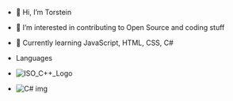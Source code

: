 - 👋 Hi, I’m Torstein
- 👀 I’m interested in contributing to Open Source and coding stuff
-  🌱 Currently learning JavaScript, HTML, CSS, C#

-  Languages
-  ![ISO_C++_Logo](https://github.com/Trind20/Trind20/assets/141224356/cbf56189-e4c7-4536-9870-435cc429c75d)
-  ![C# img](https://github.com/Trind20/Trind20/assets/141224356/1a8f8b88-ab72-4b1b-ab9e-16416565874b)



<!---
Trind20/Trind20 is a ✨ special ✨ repository because its `README.md` (this file) appears on your GitHub profile.
You can click the Preview link to take a look at your changes.
--->
